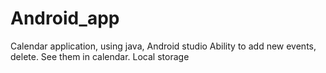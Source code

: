 # Android_app
Calendar application, using java, Android studio
Ability to add new events, delete. See them in calendar.
Local storage

